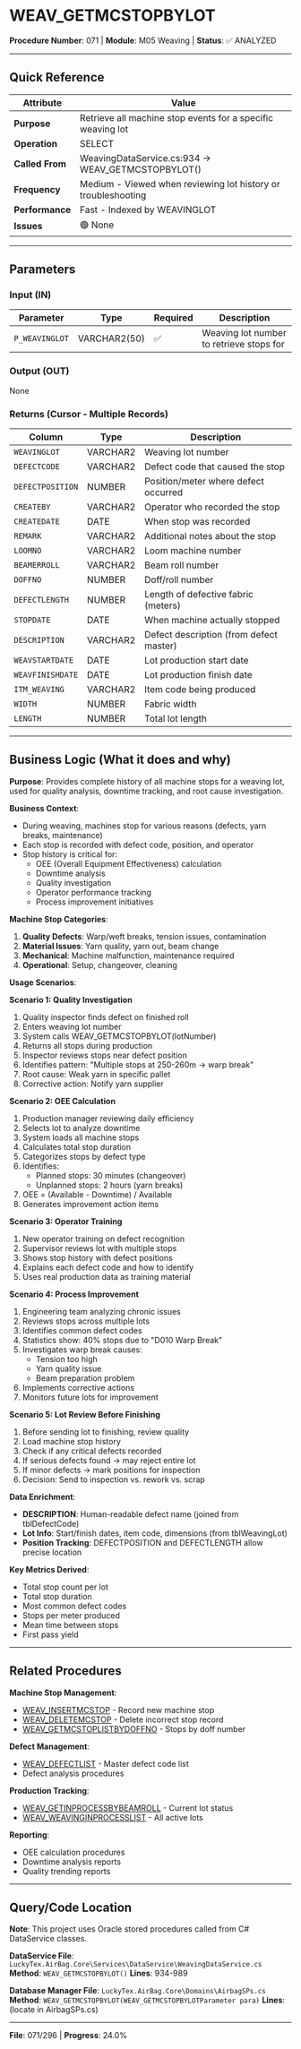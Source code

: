 # WEAV_GETMCSTOPBYLOT

**Procedure Number**: 071 | **Module**: M05 Weaving | **Status**: ✅ ANALYZED

---

## Quick Reference

| Attribute | Value |
|-----------|-------|
| **Purpose** | Retrieve all machine stop events for a specific weaving lot |
| **Operation** | SELECT |
| **Called From** | WeavingDataService.cs:934 → WEAV_GETMCSTOPBYLOT() |
| **Frequency** | Medium - Viewed when reviewing lot history or troubleshooting |
| **Performance** | Fast - Indexed by WEAVINGLOT |
| **Issues** | 🟢 None |

---

## Parameters

### Input (IN)

| Parameter | Type | Required | Description |
|-----------|------|----------|-------------|
| `P_WEAVINGLOT` | VARCHAR2(50) | ✅ | Weaving lot number to retrieve stops for |

### Output (OUT)

None

### Returns (Cursor - Multiple Records)

| Column | Type | Description |
|--------|------|-------------|
| `WEAVINGLOT` | VARCHAR2 | Weaving lot number |
| `DEFECTCODE` | VARCHAR2 | Defect code that caused the stop |
| `DEFECTPOSITION` | NUMBER | Position/meter where defect occurred |
| `CREATEBY` | VARCHAR2 | Operator who recorded the stop |
| `CREATEDATE` | DATE | When stop was recorded |
| `REMARK` | VARCHAR2 | Additional notes about the stop |
| `LOOMNO` | VARCHAR2 | Loom machine number |
| `BEAMERROLL` | VARCHAR2 | Beam roll number |
| `DOFFNO` | NUMBER | Doff/roll number |
| `DEFECTLENGTH` | NUMBER | Length of defective fabric (meters) |
| `STOPDATE` | DATE | When machine actually stopped |
| `DESCRIPTION` | VARCHAR2 | Defect description (from defect master) |
| `WEAVSTARTDATE` | DATE | Lot production start date |
| `WEAVFINISHDATE` | DATE | Lot production finish date |
| `ITM_WEAVING` | VARCHAR2 | Item code being produced |
| `WIDTH` | NUMBER | Fabric width |
| `LENGTH` | NUMBER | Total lot length |

---

## Business Logic (What it does and why)

**Purpose**: Provides complete history of all machine stops for a weaving lot, used for quality analysis, downtime tracking, and root cause investigation.

**Business Context**:
- During weaving, machines stop for various reasons (defects, yarn breaks, maintenance)
- Each stop is recorded with defect code, position, and operator
- Stop history is critical for:
  - OEE (Overall Equipment Effectiveness) calculation
  - Downtime analysis
  - Quality investigation
  - Operator performance tracking
  - Process improvement initiatives

**Machine Stop Categories**:
1. **Quality Defects**: Warp/weft breaks, tension issues, contamination
2. **Material Issues**: Yarn quality, yarn out, beam change
3. **Mechanical**: Machine malfunction, maintenance required
4. **Operational**: Setup, changeover, cleaning

**Usage Scenarios**:

**Scenario 1: Quality Investigation**
1. Quality inspector finds defect on finished roll
2. Enters weaving lot number
3. System calls WEAV_GETMCSTOPBYLOT(lotNumber)
4. Returns all stops during production
5. Inspector reviews stops near defect position
6. Identifies pattern: "Multiple stops at 250-260m → warp break"
7. Root cause: Weak yarn in specific pallet
8. Corrective action: Notify yarn supplier

**Scenario 2: OEE Calculation**
1. Production manager reviewing daily efficiency
2. Selects lot to analyze downtime
3. System loads all machine stops
4. Calculates total stop duration
5. Categorizes stops by defect type
6. Identifies:
   - Planned stops: 30 minutes (changeover)
   - Unplanned stops: 2 hours (yarn breaks)
7. OEE = (Available - Downtime) / Available
8. Generates improvement action items

**Scenario 3: Operator Training**
1. New operator training on defect recognition
2. Supervisor reviews lot with multiple stops
3. Shows stop history with defect positions
4. Explains each defect code and how to identify
5. Uses real production data as training material

**Scenario 4: Process Improvement**
1. Engineering team analyzing chronic issues
2. Reviews stops across multiple lots
3. Identifies common defect codes
4. Statistics show: 40% stops due to "D010 Warp Break"
5. Investigates warp break causes:
   - Tension too high
   - Yarn quality issue
   - Beam preparation problem
6. Implements corrective actions
7. Monitors future lots for improvement

**Scenario 5: Lot Review Before Finishing**
1. Before sending lot to finishing, review quality
2. Load machine stop history
3. Check if any critical defects recorded
4. If serious defects found → may reject entire lot
5. If minor defects → mark positions for inspection
6. Decision: Send to inspection vs. rework vs. scrap

**Data Enrichment**:
- **DESCRIPTION**: Human-readable defect name (joined from tblDefectCode)
- **Lot Info**: Start/finish dates, item code, dimensions (from tblWeavingLot)
- **Position Tracking**: DEFECTPOSITION and DEFECTLENGTH allow precise location

**Key Metrics Derived**:
- Total stop count per lot
- Total stop duration
- Most common defect codes
- Stops per meter produced
- Mean time between stops
- First pass yield

---

## Related Procedures

**Machine Stop Management**:
- [WEAV_INSERTMCSTOP](./WEAV_INSERTMCSTOP.md) - Record new machine stop
- [WEAV_DELETEMCSTOP](./WEAV_DELETEMCSTOP.md) - Delete incorrect stop record
- [WEAV_GETMCSTOPLISTBYDOFFNO](./WEAV_GETMCSTOPLISTBYDOFFNO.md) - Stops by doff number

**Defect Management**:
- [WEAV_DEFECTLIST](./WEAV_DEFECTLIST.md) - Master defect code list
- Defect analysis procedures

**Production Tracking**:
- [WEAV_GETINPROCESSBYBEAMROLL](./WEAV_GETINPROCESSBYBEAMROLL.md) - Current lot status
- [WEAV_WEAVINGINPROCESSLIST](./WEAV_WEAVINGINPROCESSLIST.md) - All active lots

**Reporting**:
- OEE calculation procedures
- Downtime analysis reports
- Quality trending reports

---

## Query/Code Location

**Note**: This project uses Oracle stored procedures called from C# DataService classes.

**DataService File**: `LuckyTex.AirBag.Core\Services\DataService\WeavingDataService.cs`
**Method**: `WEAV_GETMCSTOPBYLOT()`
**Lines**: 934-989

**Database Manager File**: `LuckyTex.AirBag.Core\Domains\AirbagSPs.cs`
**Method**: `WEAV_GETMCSTOPBYLOT(WEAV_GETMCSTOPBYLOTParameter para)`
**Lines**: (locate in AirbagSPs.cs)

---

**File**: 071/296 | **Progress**: 24.0%
